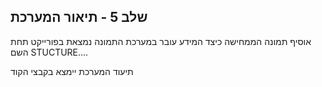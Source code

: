 שלב 5 - תיאור המערכת
-------------------------
אוסיף תמונה הממחישה כיצד המידע עובר במערכת
התמונה נמצאת בפורייקט תחת השם STUCTURE....

תיעוד המערכת יימצא בקבצי הקוד
